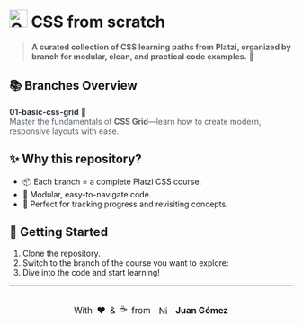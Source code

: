 ﻿<!-- Minimalist CSS for GitHub rendering -->
<style>
  .branch-list { list-style: none; padding: 0; }
  .branch-list li { margin-bottom: 0.5em; }
  .branch-title { font-weight: bold; color: #2d3748; }
  .desc { color: #586069; }
  .signature {
    margin-top: 2em;
    font-size: 1.1em;
    display: flex;
    align-items: center;
    justify-content: center;
    gap: 0.5em;
    flex-wrap: nowrap;
    text-align: center;
    width: 100%;
  }
</style>

# <img src="https://cdn-icons-png.flaticon.com/512/732/732190.png" width="32" alt="CSS Logo" /> CSS from scratch

> **A curated collection of CSS learning paths from Platzi, organized by branch for modular, clean, and practical code examples.** 🚀

## 📚 Branches Overview

<ul class="branch-list">
  <li>
    <span class="branch-title">01-basic-css-grid</span> <span>🔲</span>
    <div class="desc">Master the fundamentals of <strong>CSS Grid</strong>—learn how to create modern, responsive layouts with ease.</div>
  </li>
  <!-- Add more branches here as you grow! -->
</ul>

## ✨ Why this repository?

- 📦 Each branch = a complete Platzi CSS course.
- 🧩 Modular, easy-to-navigate code.
- 📝 Perfect for tracking progress and revisiting concepts.

## 🚀 Getting Started

1. Clone the repository.
2. Switch to the branch of the course you want to explore:
3. Dive into the code and start learning!

---

<div class="signature">
  With <span title="love">❤️</span> &amp; <span title="coffee">☕</span> from
  <img src="https://upload.wikimedia.org/wikipedia/commons/1/19/Flag_of_Nicaragua.svg" alt="Nicaragua Flag" style="height:1em;width:1.5em;vertical-align:middle;margin:0 0.2em;" />
  <strong>Juan Gómez</strong>
</div>
